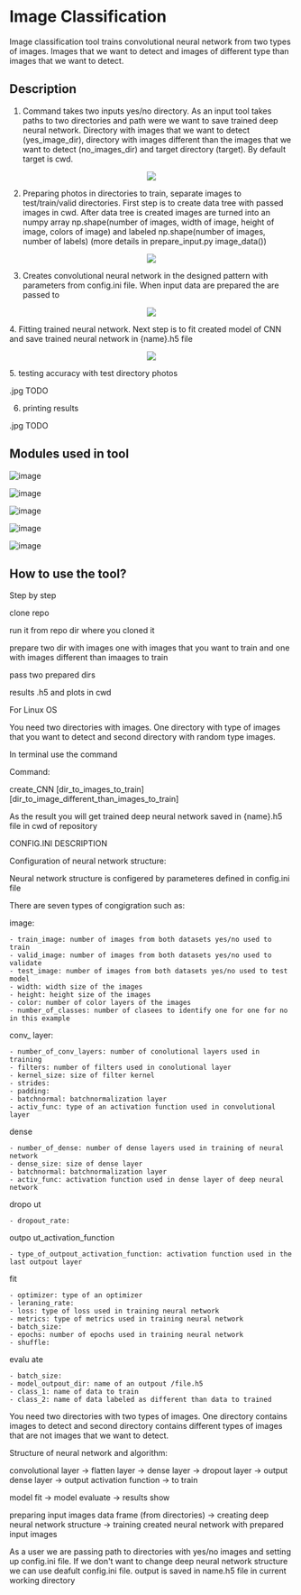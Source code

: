 # **Image Classification**

Image classification tool trains convolutional neural network from two types of images. Images that we want to detect and 
images of different type than images that we want to detect.

## **Description**

1. Command takes two inputs yes/no directory. As an input tool takes paths to two directories and path were we want to save trained deep neural network. Directory with images that we want to detect (yes_image_dir), directory with images different than the images that we want to detect (no_images_dir) and target directory (target). By default target is cwd.

<p align="center">
  <img src="https://user-images.githubusercontent.com/91827782/220096494-3718b8ad-a7a3-43f4-beec-c774cc1fb977.png" />
</p>


2. Preparing photos in directories to train, separate images to test/train/valid directories. First step is to create data tree with passed images in cwd. After data tree is created images are turned into an numpy array np.shape(number of images, width of image, height of image, colors of image) and labeled np.shape(number of images, number of labels) (more details in prepare_input.py image_data())

<p align="center">
  <img src="https://user-images.githubusercontent.com/91827782/220109434-ac982b97-cad7-4177-b4ca-4a80e383ba4b.png" />
</p>

3. Creates convolutional neural network in the designed pattern with parameters from config.ini file. When input data are prepared the are passed to 

<p align="center">
  <img src="https://user-images.githubusercontent.com/91827782/220151177-7a29dd2c-8b03-4a4f-aae7-672938de1366.png" />
</p>
4. Fitting trained neural network. Next step is to fit created model of CNN and save trained neural network in {name}.h5 file

<p align="center">
  <img src="https://user-images.githubusercontent.com/91827782/220151000-1f046e9d-4a1f-4f39-843c-23a29e9f90d3.png" />
</p>
5. testing accuracy with test directory photos

.jpg TODO

6. printing results

.jpg TODO

## **Modules used in tool**

![image](https://user-images.githubusercontent.com/91827782/220152612-f0039670-70d5-49a6-bb1c-e6dcb298b0e5.png)

![image](https://user-images.githubusercontent.com/91827782/220095844-b8068bad-0730-4b0c-af7a-174ba9815e23.png)

![image](https://user-images.githubusercontent.com/91827782/220095615-f2e30d6f-c937-4715-8edd-45cb59d40fd6.png)

![image](https://user-images.githubusercontent.com/91827782/220095205-2aea96aa-9ffb-4932-8478-1c61ef0d9391.png)

![image](https://user-images.githubusercontent.com/91827782/220095320-69566ac2-9096-4ed9-8c55-4c952b05f0e0.png)


## How to use the tool?

Step by step

clone repo

run it from repo dir where you cloned it

prepare two dir with images one with images that you want to train and one with images different than imaages to train

pass two prepared dirs

results .h5 and plots in cwd



For Linux OS

You need two directories with images. One directory with type of images that you want to detect and second directory with random type images.

In terminal use the command

Command:

create_CNN [dir_to_images_to_train] [dir_to_image_different_than_images_to_train]

As the result you will get trained deep neural network saved in {name}.h5 file in cwd of repository


CONFIG.INI DESCRIPTION

Configuration of neural network structure:

Neural network structure is configered by parameteres defined in config.ini file

There are seven types of congigration such as:

image:

    - train_image: number of images from both datasets yes/no used to train
    - valid_image: number of images from both datasets yes/no used to validate
    - test_image: number of images from both datasets yes/no used to test model
    - width: width size of the images
    - height: height size of the images
    - color: number of color layers of the images
    - number_of_classes: number of clasees to identify one for one for no in this example
 
conv_ layer:
 
    - number_of_conv_layers: number of conolutional layers used in training
    - filters: number of filters used in conolutional layer
    - kernel_size: size of filter kernel
    - strides:
    - padding:
    - batchnormal: batchnormalization layer
    - activ_func: type of an activation function used in convolutional layer
 
dense 
 
    - number_of_dense: number of dense layers used in training of neural network
    - dense_size: size of dense layer
    - batchnormal: batchnormalization layer
    - activ_func: activation function used in dense layer of deep neural network
 
dropo ut
 
    - dropout_rate:
 
outpo ut_activation_function
 
    - type_of_outpout_activation_function: activation function used in the last outpout layer
 
fit 
 
    - optimizer: type of an optimizer
    - leraning_rate:
    - loss: type of loss used in training neural network
    - metrics: type of metrics used in training neural network
    - batch_size:
    - epochs: number of epochs used in training neural network
    - shuffle:
 
evalu ate
 
    - batch_size:
    - model_outpout_dir: name of an outpout /file.h5
    - class_1: name of data to train
    - class_2: name of data labeled as different than data to trained


You need two directories with two types of images. One directory contains images to detect and second directory contains different types of images that are not images that we want to detect.


Structure of neural network and algorithm:

convolutional layer -> flatten layer -> dense layer -> dropout layer -> output dense layer -> output activation function -> to train

model fit -> model evaluate -> results show

preparing input images data frame (from directories) -> creating deep neural network structure -> training created neural network with prepared input images

As a user we are passing path to directories with yes/no images and setting up config.ini file. If we don't want to change deep neural network structure we can use deafult config.ini file.
output is saved in name.h5 file in current working directory 
